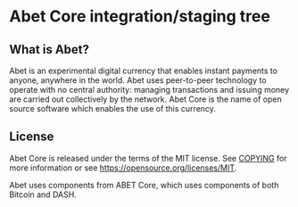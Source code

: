 Abet Core integration/staging tree
====================================


What is Abet?
----------------

Abet is an experimental digital currency that enables instant payments to
anyone, anywhere in the world. Abet uses peer-to-peer technology to operate
with no central authority: managing transactions and issuing money are carried
out collectively by the network. Abet Core is the name of open source
software which enables the use of this currency.

License
-------

Abet Core is released under the terms of the MIT license. See [COPYING](COPYING) for more
information or see https://opensource.org/licenses/MIT.

Abet uses components from ABET Core, which uses components of both Bitcoin and DASH.
